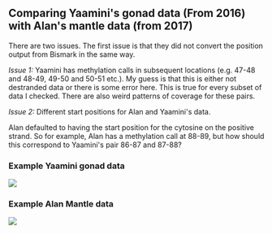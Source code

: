 ## Comparing Yaamini's gonad data (From 2016) with Alan's mantle data (from 2017)

There are two issues. The first issue is that they did not convert the position output from Bismark in the same way. 

*Issue 1:* Yaamini has methylation calls in subsequent locations (e.g. 47-48 and 48-49, 49-50 and 50-51 etc.). 
My guess is that this is either not destranded data or there is some error here. This is true for every subset of data
I checked. There are also weird patterns of coverage for these pairs.

*Issue 2:* Different start positions for Alan and Yaamini's data.

Alan defaulted to having the start position for the cytosine on the positive strand. 
So for example, Alan has a methylation call at 88-89, but how should this correspond to Yaamini's pair 86-87 and 87-88?

### Example Yaamini gonad data
![](2019-10-28-Yaamini-gonad.png)

### Example Alan Mantle data
![](2019-10-28-Alan-mantle.png)



